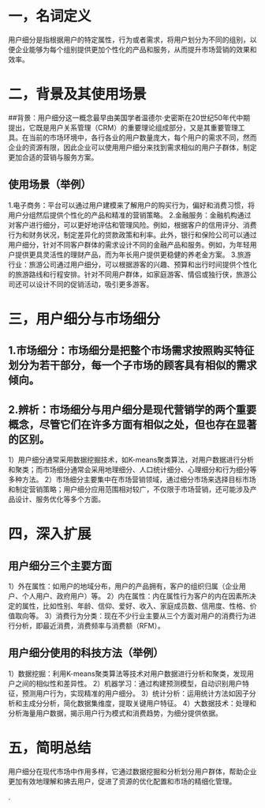 # 一，名词定义
用户细分是指根据用户的特定属性，行为或者需求，将用户划分为不同的组别，以便企业能够为每个组别提供更加个性化的产品和服务，从而提升市场营销的效果和效率。


# 二，背景及其使用场景
##背景：用户细分这一概念最早由美国学者温德尔·史密斯在20世纪50年代中期提出，它既是用户关系管理（CRM）的重要理论组成部分，又是其重要管理工具。在当前的市场环境中，各行各业的用户数量庞大，每个用户的需求不同，然而企业的资源有限，因此企业可以使用用户细分来找到需求相似的用户子群体，制定更加合适的营销与服务方案。

## 使用场景（举例）
1.电子商务：平台可以通过用户建模来了解用户的购买行为，偏好和消费习惯，将用户分组然后提供个性化的产品和精准的营销策略。
2.金融服务：金融机构通过对客户进行细分，可以更好地评估和管理风险。例如，根据客户的信用评分、消费行为和财务状况，制定差异化的贷款政策和利率。此外，银行和保险公司可以通过用户细分，针对不同客户群体的需求设计不同的金融产品和服务。例如，为年轻用户提供更具灵活性的理财产品，而为年长用户提供更稳健的养老金方案。
3.旅游行业：旅游公司通过用户细分，可以根据游客的兴趣、预算和出行时间提供个性化的旅游路线和行程安排。针对不同用户群体，如家庭游客、情侣或独行侠，旅游公司还可以设计不同的促销活动，吸引更多游客。



# 三，用户细分与市场细分
## 1.市场细分：市场细分是把整个市场需求按照购买特征划分为若干部分，每一个子市场的顾客具有相似的需求倾向。
## 2.辨析：市场细分与用户细分是现代营销学的两个重要概念，尽管它们在许多方面有相似之处，但也存在显著的区别。
1）用户细分通常采用数据挖掘技术，如K-means聚类算法，对用户数据进行分析和聚类；而市场细分通常会采用地理细分、人口统计细分、心理细分和行为细分等多种方法。
2）市场细分主要集中在市场营销领域，通过细分市场来选择目标市场和制定营销策略；用户细分应用范围相对较广，不仅限于市场营销，还可能涉及产品设计、服务优化等多个方面。



# 四，深入扩展
## 用户细分三个主要方面
1）外在属性：如用户的地域分布，用户的产品拥有，客户的组织归属（企业用户、个人用户、政府用户）等。
2）内在属性：内在属性行为客户的内在因素所决定的属性，比如性别、年龄、信仰、爱好、收入、家庭成员数、信用度、性格、价值取向等。
3）消费行为分类：现在不少行业主要从三个方面对用户的消费行为进行分析，即最近消费，消费频率与消费额（RFM）。

## 用户细分使用的科技方法（举例）
1）数据挖掘：利用K-means聚类算法等技术对用户数据进行分析和聚类，发现用户之间的相似性和差异性。
2）机器学习：通过构建预测模型，自动识别用户特征，预测用户行为，实现精准的用户细分。
3）统计分析：运用统计方法如因子分析和主成分分析，简化数据集维度，提取关键用户特征。
4）大数据技术：处理和分析海量用户数据，揭示用户行为模式和消费趋势，为细分提供依据。



# 五，简明总结
用户细分在现代市场中作用多样，它通过数据挖掘和分析划分用户群体，帮助企业更加有效地理解和拂去用户，促进了资源的优化配置和市场的精细化管理。










.
